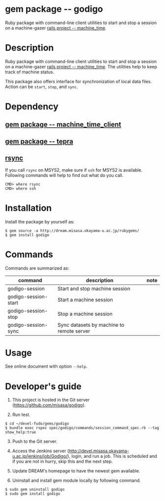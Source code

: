 # gem package -- godigo

Ruby package with command-line client utilities to start and stop a
session on a machine-gazer [rails project -- machine_time](https://github.com/misasa/machine_time).

# Description

Ruby package with command-line client utilities to start and stop a
session on a machine-gazer [rails project --
machine_time](https://github.com/misasa/machine_time).
The utilities help to keep track of machine status.

This package also offers interface for synchronization of local data files.
Action can be `start`, `stop`, and `sync`.

# Dependency

## [gem package -- machine_time_client](https://github.com/misasa/machine_time_client "follow instruction")

## [gem package -- tepra](https://github.com/misasa/tepra)

## [rsync](https://rsync.samba.org/)

If you call `rsync` on MSYS2, make sure if `ssh` for MSYS2 is available.
Following commands will help to find out what do you call.

    CMD> where rsync
    CMD> where ssh

# Installation

Install the package by yourself as:

    $ gem source -a http://dream.misasa.okayama-u.ac.jp/rubygems/
    $ gem install godigo

# Commands

Commands are summarized as:

| command              | description                          | note                |
|----------------------|--------------------------------------|---------------------|
| godigo-session       | Start and stop machine session       |                     |
| godigo-session-start | Start a machine session              |                     |
| godigo-session-stop  | Stop a machine session               |                     |
| godigo-session-sync  | Sync datasets by machine to remote server |                     |

# Usage

See online document with option `--help`.

# Developer's guide

1. This project is hosted in the Git server (https://github.com/misasa/godigo).

2. Run test.

```
$ cd ~/devel-fudo/gems/godigo
$ bundle exec rspec spec/godigo/commands/session_command_spec.rb --tag show_help:true
```

3. Push to the Git server.

4. Access the Jenkins server (http://devel.misasa.okayama-u.ac.jp/jenkins/job/Godigo/), login,
   and run a job.  This is scheduled and if you are not in hurry, skip
   this and the next step.

5. Update DREAM's homepage to have the newest gem available.

6. Uninstall and install gem module locally by following command.

````
$ sudo gem uninstall godigo
$ sudo gem install godigo
````
